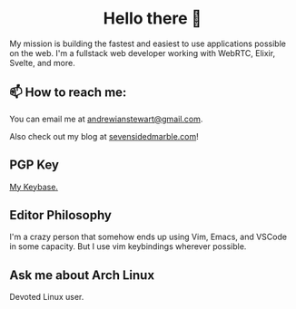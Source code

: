 <h1 align="center">
Hello there 👋
</h1>

My mission is building the fastest and easiest to use applications possible on the web. I'm a fullstack web developer working with WebRTC, Elixir, Svelte, and more.

## 📫 How to reach me:

You can email me at [andrewianstewart@gmail.com](mailto:andrewianstewart@gmail.com?subject=[GitHub]).

Also check out my blog at [sevensidedmarble.com](https://sevensidedmarble.com)!

## PGP Key
[My Keybase.](https://keybase.io/sevensidedmarble)

## Editor Philosophy

I'm a crazy person that somehow ends up using Vim, Emacs, and VSCode in some capacity. But I use vim keybindings wherever possible.

## Ask me about Arch Linux

Devoted Linux user.
